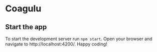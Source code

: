 # Coagulu

## Start the app

To start the development server run `npm start`. Open your browser and navigate to http://localhost:4200/. Happy coding!


